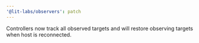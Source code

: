 ```yaml
---
'@lit-labs/observers': patch
---
```


Controllers now track all observed targets and will restore observing targets
when host is reconnected.
